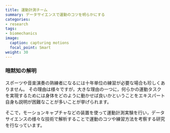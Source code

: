 ```yaml
---
title: 運動計測チーム
summary: データサイエンスで運動のコツを明らかにする
categories:
- research
tags:
- biomechanics
image:
  caption: capturing motions
  focal_point: Smart
weight: 30
---
```


### 暗黙知の解明

スポーツや音楽演奏の熟練者になるには十年単位の練習が必要な場合も珍しくありません。
その理由は様々ですが，大きな理由の一つに，何らかの運動タスクを実現するためには身体をどのように動かせば良いかということをエキスパート自身も説明が困難なことが多いことが挙げられます。

そこで，モーションキャプチャなどの装置を使って運動計測実験を行い，データサイエンスの様々な技術で解析することで運動のコツや練習方法を考察する研究を行なっています。

